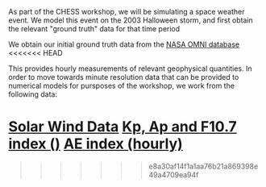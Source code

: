 As part of the CHESS workshop, we will be simulating a space weather event. We model this event on the 2003 Halloween storm, and first obtain the relevant "ground truth" data for that time period

We obtain our initial ground truth data from the [NASA OMNI database](https://omniweb.gsfc.nasa.gov/form/dx1.html)
<<<<<<< HEAD

This provides hourly measurements of relevant geophysical quantities. In order to move towards minute resolution data that can be provided to numerical models for pursposes of the workshop, we work from the following data:

[Solar Wind Data](https://spdf.gsfc.nasa.gov/pub/data/omni/high_res_omni/sc_specific/ace_min_b2003.txt)
[Kp, Ap and F10.7 index ()](ftp://ftp.ngdc.noaa.gov/STP/GEOMAGNETIC_DATA/INDICES/KP_AP)
[AE index (hourly)](ftp://ftp.ngdc.noaa.gov/STP/GEOMAGNETIC_DATA/INDICES/AURORAL_ELECTROJET)
=======
>>>>>>> e8a30af14f1a1aa76b21a869398e49a4709ea94f
